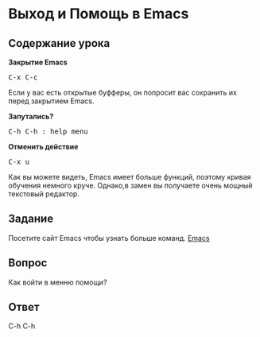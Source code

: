 # Выход и Помощь в Emacs

## Содержание урока

<b>Закрытие Emacs</b>

<pre>C-x C-c</pre>

Если у вас есть открытые буфферы, он попросит вас сохранить их перед закрытием Emacs.

<b>Запутались?</b>

<pre>C-h C-h : help menu</pre>

<b>Отменить действие</b>

<pre>C-x u</pre>

Как вы можете видеть, Emacs имеет больше функций, поэтому кривая обучения немного круче. Однако,в замен вы получаете очень мощный текстовый редактор.

## Задание

Посетите сайт Emacs чтобы узнать больше команд. <a href="https://www.gnu.org/software/emacs/">Emacs</a>

## Вопрос

Как войти в менню помощи?

## Ответ

C-h C-h